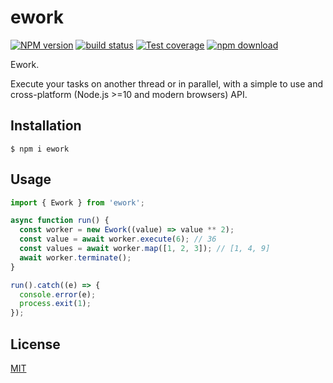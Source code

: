 # ework

[![NPM version][npm-image]][npm-url]
[![build status][travis-image]][travis-url]
[![Test coverage][codecov-image]][codecov-url]
[![npm download][download-image]][download-url]

Ework.

Execute your tasks on another thread or in parallel, with a simple to use and
cross-platform (Node.js >=10 and modern browsers) API.

## Installation

`$ npm i ework`

## Usage

```js
import { Ework } from 'ework';

async function run() {
  const worker = new Ework((value) => value ** 2);
  const value = await worker.execute(6); // 36
  const values = await worker.map([1, 2, 3]); // [1, 4, 9]
  await worker.terminate();
}

run().catch((e) => {
  console.error(e);
  process.exit(1);
});
```

## License

[MIT](./LICENSE)

[npm-image]: https://img.shields.io/npm/v/ework.svg?style=flat-square
[npm-url]: https://www.npmjs.com/package/ework
[travis-image]: https://img.shields.io/travis/zakodium/ework/master.svg?style=flat-square
[travis-url]: https://travis-ci.com/zakodium/ework
[codecov-image]: https://img.shields.io/codecov/c/github/zakodium/ework.svg?style=flat-square
[codecov-url]: https://codecov.io/gh/zakodium/ework
[download-image]: https://img.shields.io/npm/dm/ework.svg?style=flat-square
[download-url]: https://www.npmjs.com/package/ework
